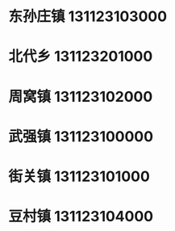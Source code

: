 # 东孙庄镇 131123103000
# 北代乡 131123201000
# 周窝镇 131123102000
# 武强镇 131123100000
# 街关镇 131123101000
# 豆村镇 131123104000
